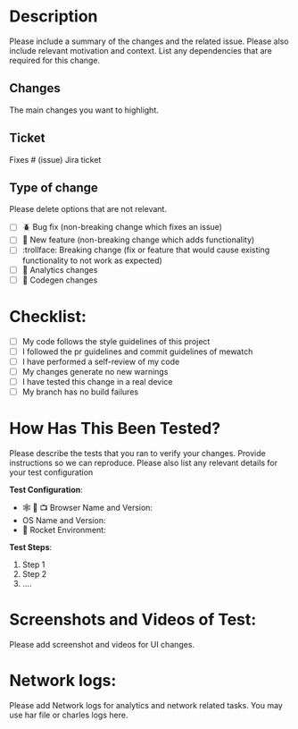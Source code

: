 # Description

Please include a summary of the changes and the related issue. Please also include relevant motivation and context. List any dependencies that are required for this change.
## Changes
The main changes you want to highlight. 
## Ticket
Fixes # (issue)
Jira ticket

## Type of change

Please delete options that are not relevant.

- [ ] :beetle: Bug fix (non-breaking change which fixes an issue)
- [ ] :tea: New feature (non-breaking change which adds functionality)
- [ ] :trollface: Breaking change (fix or feature that would cause existing functionality to not work as expected)
- [ ] :japanese_goblin: Analytics changes
- [ ] :rocket: Codegen changes

# Checklist:

- [ ] My code follows the style guidelines of this project
- [ ] I followed the pr guidelines and commit guidelines of mewatch
- [ ] I have performed a self-review of my code
- [ ] My changes generate no new warnings
- [ ] I have tested this change in a real device
- [ ] My branch has no build failures

# How Has This Been Tested?

Please describe the tests that you ran to verify your changes. Provide instructions so we can reproduce. Please also list any relevant details for your test configuration

**Test Configuration**:
* :spider_web: :iphone: :tv: Browser Name and Version:
* OS Name and Version:
* :rocket: Rocket Environment:

**Test Steps**:
1. Step 1
2. Step 2
3. ....

# Screenshots and Videos of Test:
Please add screenshot and videos for UI changes.

# Network logs:
Please add Network logs for analytics and network related tasks. You may use har file or charles logs here.
